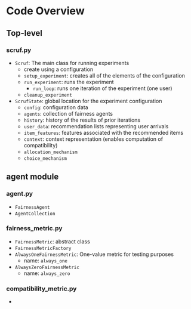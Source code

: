 # Code Overview

## Top-level

### scruf.py

* `Scruf`: The main class for running experiments
  * create using a configuration
  * `setup_experiment`: creates all of the elements of the configuration
  * `run_experiment`: runs the experiment
    * `run_loop`: runs one iteration of the experiment (one user)
  * `cleanup_experiment`
* `ScrufState`: global location for the experiment configuration
  * `config`: configuration data
  * `agents`: collection of fairness agents
  * `history`: history of the results of prior iterations
  * `user_data`: recommendation lists representing user arrivals
  * `item_features`: features associated with the recommended items
  * `context`: context representation (enables computation of compatibility)
  * `allocation_mechanism`
  * `choice_mechanism`

## agent module

### agent.py
* `FairnessAgent`
* `AgentCollection`

### fairness_metric.py
* `FairnessMetric`: abstract class
* `FairnessMetricFactory`
* `AlwaysOneFairnessMetric`: One-value metric for testing purposes
  * name: `always_one`
* `AlwaysZeroFairnessMetric`
  * name: `always_zero`

### compatibility_metric.py
* 


